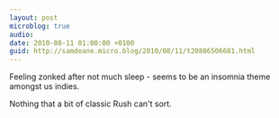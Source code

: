 ```yaml
---
layout: post
microblog: true
audio: 
date: 2010-08-11 01:00:00 +0100
guid: http://samdeane.micro.blog/2010/08/11/t20886506681.html
---
```

Feeling zonked after not much sleep - seems to be an insomnia theme amongst us indies. 

Nothing that a bit of classic Rush can't sort.

